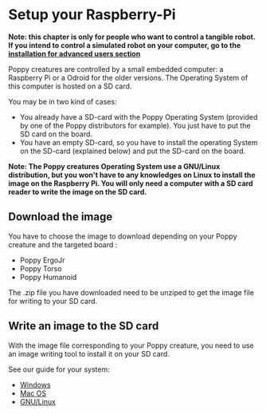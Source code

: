 
# Setup your Raspberry-Pi
**Note: this chapter is only for people who want to control a tangible robot. If you intend to control a simulated robot on your computer, go to the [installation for advanced users section](../07-installation-for-advanced-users/01-install-poppy-softwares.md)** 

Poppy creatures are controlled by a small embedded computer: a Raspberry Pi or a Odroid for the older versions. 
The Operating System of this computer is hosted on a SD card. 

You may be in two kind of cases:
- You already have a SD-card with the Poppy Operating System (provided by one of the Poppy distributors for example). You just have to put the SD card on the board.  
- You have an empty SD-card, so you have to install the operating System on the SD-card (explained below) and put the SD-card on the board.  

**Note: The Poppy creatures Operating System use a GNU/Linux distribution, but you won't have to any knowledges on Linux to install the image on the Raspberry Pi.
You will only need a computer with a SD card reader to write the image on the SD card.**

## Download the image

<!-- TODO: AJouter lien images (et les uploader aussi) -->
You have to choose the image to download depending on your Poppy creature and the targeted board :
* Poppy ErgoJr
* Poppy Torso
* Poppy Humanoid


The .zip file you have downloaded need to be unziped to get the image file for writing to your SD card.

## Write an image to the SD card

With the image file corresponding to your Poppy creature, you need to use an image writing tool to install it on your SD card.

See our guide for your system:

- [Windows](02-windows.md)
- [Mac OS](03-macos.md)
- [GNU/Linux](04-linux.md)



